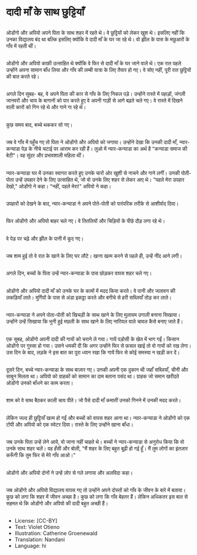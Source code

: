 # दादी माँ के साथ छुट्टियाँ

##
ओडोंगो और अपियो अपने पिता के साथ शहर में रहते थे। वे छुट्टियों को लेकर खुश थे। इसलिए नहीं कि उनका विद्यालय बंद था बल्कि इसलिए क्योंकि वे दादी माँ के घर जा रहे थे। वो झील के पास के मछुआरों के गाँव में रहती थीं।

##
ओडोंगो और अपियो काफ़ी उत्साहित थे क्योंकि वे फिर से दादी माँ के घर जाने वाले थे। एक रात पहले उन्होंने अपना सामान बाँध लिया और गाँव की लम्बी यात्रा के लिए तैयार हो गए। वे सोए नहीं, पूरी रात छुट्टियों की बात करते रहे।

##
अगले दिन सुबह- बह, वे अपने पिता की कार से गाँव के लिए निकल पड़े। उन्होंने रास्ते में पहाड़ों, जंगली जानवरों और चाय के बागानों को पार करते हुए वे अपनी गाड़ी से आगे बढ़ते चले गए। वे रास्ते में दिखने वाली कारों को गिन रहे थे और गाने गा रहे थे।

##
कुछ समय बाद, बच्चे थककर सो गए।

##
जब वे गाँव में पहुँच गए तो पिता ने ओडोंगो और अपियो को जगाया। उन्होंने देखा कि उनकी दादी माँ, न्यार-कन्याडा पेड़ के नीचे चटाई पर आराम कर रही हैं। लुओ में न्यार-कन्याडा का अर्थ है "कन्याडा समाज की बेटी"। वह सुंदर और प्रभावशाली महिला थीं।

##
न्यार-कन्याडा घर में उनका स्वागत करते हुए उनके चारों ओर खुशी से नाचने और गाने लगीं। उनकी पोती-पोता उन्हें उपहार देने के लिए उत्साहित थे, जो वो उनके लिए शहर से लेकर आए थे। "पहले मेरा उपहार देखो," ओडोंगो ने कहा। "नहीं, पहले मेरा!" अपियो ने कहा।

##
उपहारों को देखने के बाद, न्यार-कन्याडा ने अपने पोते-पोती को पारंपरिक तरीके से आशीर्वाद दिया।

##
फिर ओडोंगो और अपियो बाहर चले गए। वे तितलियों और चिड़ियों के पीछे दौड़ लगा रहे थे।

##
वे पेड़ पर चढ़े और झील के पानी में कूद गए।

##
जब शाम हुई तो वे रात के खाने के लिए घर लौटे। खाना खत्म करने से पहले ही, उन्हें नींद आने लगी।

##
अगले दिन, बच्चों के पिता उन्हें न्यार-कन्याडा के पास छोड़कर वापस शहर चले गए।

##
ओडोंगो और अपियो दादी माँ को उनके घर के कामों में मदद किया करते। वे पानी और जलावन की लकड़ियाँ लाते। मुर्गियों के पास से अंडा इकट्ठा करते और बगीचे से हरी सब्ज़ियाँ तोड़ कर लाते।

##
न्यार-कन्याडा ने अपने पोता-पोती को खिचड़ी के साथ खाने के लिए मुलायम उगाली बनाना सिखाया। उन्होंने उन्हें सिखाया कि भुनी हुई मछली के साथ खाने के लिए नारियल वाले चावल कैसे बनाए जाते हैं।

##
एक सुबह, ओडोंगो अपनी दादी की गायों को चराने ले गया। गायें पड़ोसी के खेत में भाग गईं। किसान ओडोंगो पर गुस्सा हो गया। उसने धमकी दी कि अगर उन्होंने फिर से फ़सल खाई तो वो गायों को रख लेगा। उस दिन के बाद, लड़के ने इस बात का पूरा ध्यान रखा कि गायें फिर से कोई समस्या न खड़ी कर दें।

##
दूसरे दिन, बच्चे न्यार-कन्याडा के साथ बाज़ार गए। उनकी अपनी एक दुकान थी जहाँ सब्ज़ियाँ, चीनी और साबुन मिलता था। अपियो को ग्राहकों को सामान का दाम बताना पसंद था। ग्राहक जो समान खरीदते ओडोंगो उनको बाँधने का काम करता।

##
शाम को वे साथ बैठकर काली चाय पीते। जो पैसे दादी माँ कमातीं उनको गिनने में उनकी मदद करते।

##
लेकिन जल्द ही छुट्टियाँ खत्म हो गईं और बच्चों को वापस शहर आना था। न्यार-कन्याडा ने ओडोंगो को एक टोपी और अपियो को एक स्वेटर दिया। रास्ते के लिए उन्होंने खाना बाँधा।

##
जब उनके पिता उन्हें लेने आये, वो जाना नहीं चाहते थे। बच्चों ने न्यार-कन्याडा से अनुरोध किया कि वो उनके साथ शहर चलें। वह हँसी और बोली, "मैं शहर के लिए बहुत बूढ़ी हो गई हूँ। मैं तुम लोगों का इंतज़ार करूँगी कि तुम फिर से मेरे गाँव आओ।"

##
ओडोंगो और अपियो दोनों ने उन्हें ज़ोर से गले लगाया और अलविदा कहा।

##
जब ओडोंगो और अपियो विद्यालय वापस गए तो उन्होंने अपने दोस्तों को गाँव के जीवन के बारे में बताया। कुछ को लगा कि शहर में जीवन अच्छा है। कुछ को लगा कि गाँव बेहतर हैं। लेकिन अधिकतर इस बात से सहमत थे कि ओडोंगो और अपियो की दादी बहुत अच्छी हैं।

##
* License: [CC-BY]
* Text: Violet Otieno
* Illustration: Catherine Groenewald
* Translation: Nandani
* Language: hi

